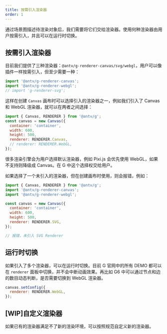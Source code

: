 ```yaml
---
title: 按需引入渲染器
order: 1
---
```


通过场景图描述待渲染对象后，我们需要将它们交给渲染器。使用何种渲染器由用户按需引入，并且可以在运行时切换。

## 按需引入渲染器

目前我们提供了三种渲染器：`@antv/g-renderer-canvas/svg/webgl`，用户可以像插件一样按需引入，但至少需要一种：

```js
import '@antv/g-renderer-canvas';
import '@antv/g-renderer-webgl';
// import 'g-renderer-svg';
```

这样在创建 `Canvas` 画布时可以选择引入的渲染器之一，例如我们引入了 Canvas 和 WebGL 渲染器，就可以在两者之间选择：

```js
import { Canvas, RENDERER } from '@antv/g';
const canvas = new Canvas({
  container: 'container',
  width: 600,
  height: 500,
  renderer: RENDERER.Canvas,
  // renderer: RENDERER.WebGL,
});
```

很多渲染引擎会为用户选择默认渲染器，例如 Pixi.js 会优先使用 WebGL，如果不支持则降级成 Canvas。在 G 中这个选择权交给用户。

如果选择了一个未引入的渲染器，但在创建画布时使用，则会报错，例如：

```js
import { Canvas, RENDERER } from '@antv/g';
import '@antv/g-renderer-canvas';
import '@antv/g-renderer-webgl';

const canvas = new Canvas({
  container: 'container',
  width: 600,
  height: 500,
  renderer: RENDERER.SVG,
});

// 报错，未引入 SVG Renderer
```

## 运行时切换

如果引入了多个渲染器，可以在运行时切换。目前 G 官网中的所有 DEMO 都可以在 `renderer` 面板中切换，并不会中断动画效果。再比如 G6 中可以通过节点和边的数目动态判断，是否需要切换到 WebGL 渲染器。

```js
canvas.setConfig({
  renderer: RENDERER.WebGL,
});
```

## [WIP]自定义渲染器

如果已有的渲染器满足不了新的渲染环境，可以按照规范自定义新的渲染器。
